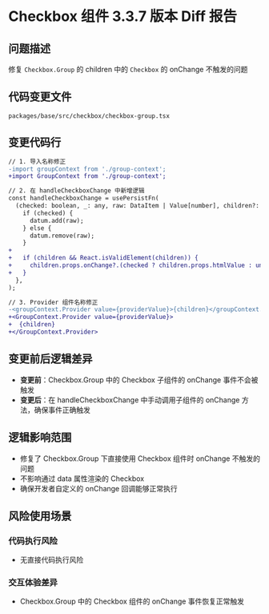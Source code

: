 # Checkbox 组件 3.3.7 版本 Diff 报告

## 问题描述
修复 `Checkbox.Group` 的 children 中的 `Checkbox` 的 onChange 不触发的问题

## 代码变更文件
`packages/base/src/checkbox/checkbox-group.tsx`

## 变更代码行
```diff
// 1. 导入名称修正
-import groupContext from './group-context';
+import GroupContext from './group-context';

// 2. 在 handleCheckboxChange 中新增逻辑
const handleCheckboxChange = usePersistFn(
  (checked: boolean, _: any, raw: DataItem | Value[number], children?: any) => {
    if (checked) {
      datum.add(raw);
    } else {
      datum.remove(raw);
    }
+
+   if (children && React.isValidElement(children)) {
+     children.props.onChange?.(checked ? children.props.htmlValue : undefined, checked, children.props.htmlValue);
+   }
  },
);

// 3. Provider 组件名称修正
-<groupContext.Provider value={providerValue}>{children}</groupContext.Provider>
+<GroupContext.Provider value={providerValue}>
+  {children}
+</GroupContext.Provider>
```

## 变更前后逻辑差异
- **变更前**：Checkbox.Group 中的 Checkbox 子组件的 onChange 事件不会被触发
- **变更后**：在 handleCheckboxChange 中手动调用子组件的 onChange 方法，确保事件正确触发

## 逻辑影响范围
- 修复了 Checkbox.Group 下直接使用 Checkbox 组件时 onChange 不触发的问题
- 不影响通过 data 属性渲染的 Checkbox
- 确保开发者自定义的 onChange 回调能够正常执行

## 风险使用场景

### 代码执行风险
- 无直接代码执行风险

### 交互体验差异
- Checkbox.Group 中的 Checkbox 组件的 onChange 事件恢复正常触发